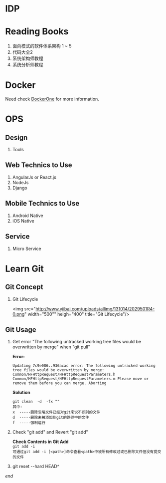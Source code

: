 IDP
========
# Reading Books #
1. 面向模式的软件体系架构 1 ~ 5
2. 代码大全2
3. 系统架构师教程
4. 系统分析师教程

# Docker #
Need check [DockerOne](http://dockone.io/topic/Docker) for more information.

# OPS #
## Design ##
1. Tools

## Web Technics to Use ##
1. AngularJs or React.js
2. NodeJs
3. Django

## Mobile Technics to Use ##
1. Android Native
2. iOS Native

## Service ##
1. Micro Service


# Learn Git #
## Git Concept ##
1. Git Lifecycle

	<img src="http://www.yiibai.com/uploads/allimg/131014/2029501R4-0.png" width="500"" heigh="400" title="Git Lifecycle"/>
	
	

## Git Usage ##
1. Get error "The following untracked working tree files would be overwritten by merge" when "git pull"
   
	**Error:**
   
	`Updating 7c9e086..936acac
	error: The following untracked working tree files would be overwritten by merge:
	Common/HFHttpRequest/HFHttpRequestParameters.h
	Common/HFHttpRequest/HFHttpRequestParameters.m
	Please move or remove them before you can merge.
	Aborting`
	
	**Solution**
	
	`git clean  -d  -fx ""`  
	`其中:`  
	`x  -----删除忽略文件已经对git来说不识别的文件`  
	`d  -----删除未被添加到git的路径中的文件`  
	`f  -----强制运行`
	
2. Check "git add" and Revert "git add"

	**Check Contents in Git Add**  
	`git add -i`  
	`可通过git add -i [<path>]命令查看<path>中被所有修改过或已删除文件但没有提交的文件`  


3. git reset --hard HEAD^











*end*
